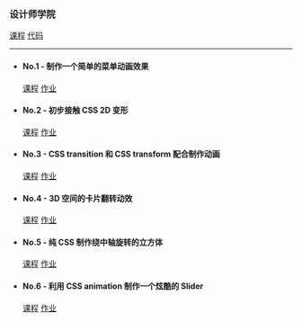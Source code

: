 ### 设计师学院

<a href="http://ife.baidu.com/college/detail/id/8" target="_blank">课程</a> [代码](https://github.com/xclazy/2018IFE/tree/master/css)

------------------

* #### No.1 - 制作一个简单的菜单动画效果

    <a href="http://ife.baidu.com/course/detail/id/18" target="_blank">课程</a> <a href="https://xclazy.github.io/2018IFE/css/1-1/index.html" target="_blank">作业</a>

* #### No.2 - 初步接触 CSS 2D 变形

    <a href="http://ife.baidu.com/course/detail/id/29" target="_blank">课程</a> <a href="https://xclazy.github.io/2018IFE/css/2/index.html" target="_blank">作业</a>

* #### No.3 - CSS transition 和 CSS transform 配合制作动画

    <a href="http://ife.baidu.com/course/detail/id/30" target="_blank">课程</a> <a href="https://xclazy.github.io/2018IFE/css/3/index.html" target="_blank">作业</a>

* #### No.4 - 3D 空间的卡片翻转动效

    <a href="http://ife.baidu.com/course/detail/id/31" target="_blank">课程</a> <a href="https://xclazy.github.io/2018IFE/css/4/index.html" target="_blank">作业</a>

* #### No.5 - 纯 CSS 制作绕中轴旋转的立方体

    <a href="http://ife.baidu.com/course/detail/id/32" target="_blank">课程</a> <a href="https://xclazy.github.io/2018IFE/css/5/index.html" target="_blank">作业</a>

* #### No.6 - 利用 CSS animation 制作一个炫酷的 Slider

    <a href="http://ife.baidu.com/course/detail/id/33" target="_blank">课程</a> <a href="https://xclazy.github.io/2018IFE/css/6/index.html" target="_blank">作业</a>